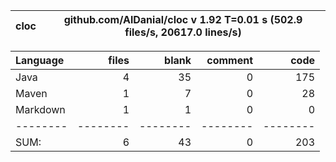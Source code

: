 

cloc|github.com/AlDanial/cloc v 1.92  T=0.01 s (502.9 files/s, 20617.0 lines/s)
--- | ---

Language|files|blank|comment|code
:-------|-------:|-------:|-------:|-------:
Java|4|35|0|175
Maven|1|7|0|28
Markdown|1|1|0|0
--------|--------|--------|--------|--------
SUM:|6|43|0|203
